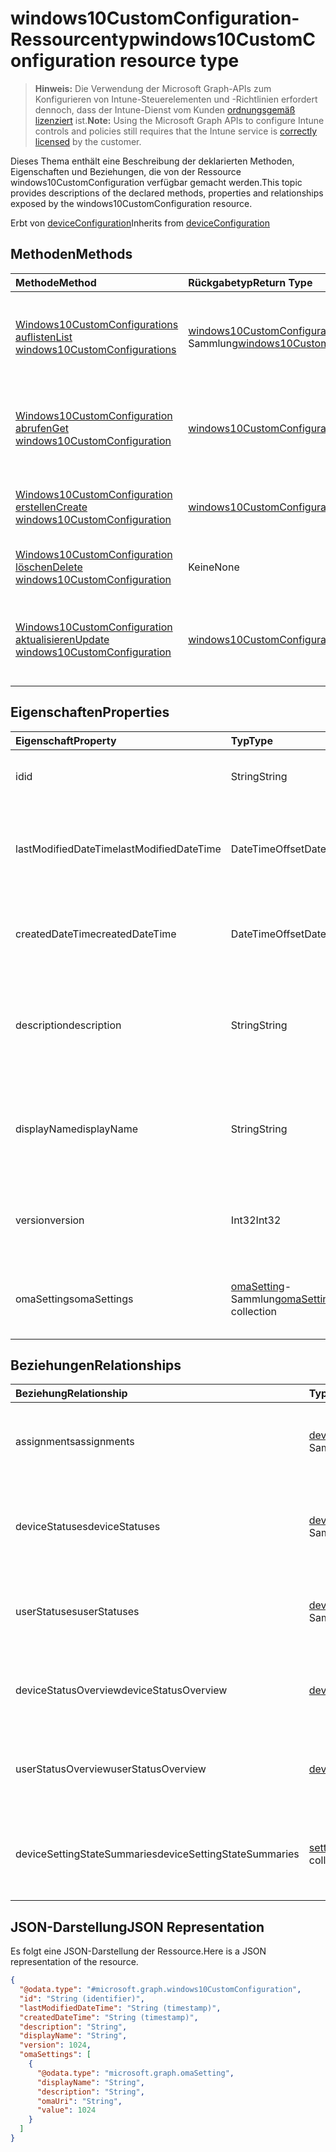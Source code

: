 # <a name="windows10customconfiguration-resource-type"></a><span data-ttu-id="b2f03-101">windows10CustomConfiguration-Ressourcentyp</span><span class="sxs-lookup"><span data-stu-id="b2f03-101">windows10CustomConfiguration resource type</span></span>

> <span data-ttu-id="b2f03-102">**Hinweis:** Die Verwendung der Microsoft Graph-APIs zum Konfigurieren von Intune-Steuerelementen und -Richtlinien erfordert dennoch, dass der Intune-Dienst vom Kunden [ordnungsgemäß lizenziert](https://go.microsoft.com/fwlink/?linkid=839381) ist.</span><span class="sxs-lookup"><span data-stu-id="b2f03-102">**Note:** Using the Microsoft Graph APIs to configure Intune controls and policies still requires that the Intune service is [correctly licensed](https://go.microsoft.com/fwlink/?linkid=839381) by the customer.</span></span>

<span data-ttu-id="b2f03-103">Dieses Thema enthält eine Beschreibung der deklarierten Methoden, Eigenschaften und Beziehungen, die von der Ressource windows10CustomConfiguration verfügbar gemacht werden.</span><span class="sxs-lookup"><span data-stu-id="b2f03-103">This topic provides descriptions of the declared methods, properties and relationships exposed by the windows10CustomConfiguration resource.</span></span>

<span data-ttu-id="b2f03-104">Erbt von [deviceConfiguration](../resources/intune_deviceconfig_deviceconfiguration.md)</span><span class="sxs-lookup"><span data-stu-id="b2f03-104">Inherits from [deviceConfiguration](../resources/intune_deviceconfig_deviceconfiguration.md)</span></span>

## <a name="methods"></a><span data-ttu-id="b2f03-105">Methoden</span><span class="sxs-lookup"><span data-stu-id="b2f03-105">Methods</span></span>
|<span data-ttu-id="b2f03-106">Methode</span><span class="sxs-lookup"><span data-stu-id="b2f03-106">Method</span></span>|<span data-ttu-id="b2f03-107">Rückgabetyp</span><span class="sxs-lookup"><span data-stu-id="b2f03-107">Return Type</span></span>|<span data-ttu-id="b2f03-108">Beschreibung</span><span class="sxs-lookup"><span data-stu-id="b2f03-108">Description</span></span>|
|:---|:---|:---|
|[<span data-ttu-id="b2f03-109">Windows10CustomConfigurations auflisten</span><span class="sxs-lookup"><span data-stu-id="b2f03-109">List windows10CustomConfigurations</span></span>](../api/intune_deviceconfig_windows10customconfiguration_list.md)|<span data-ttu-id="b2f03-110">[windows10CustomConfiguration](../resources/intune_deviceconfig_windows10customconfiguration.md)-Sammlung</span><span class="sxs-lookup"><span data-stu-id="b2f03-110">[windows10CustomConfiguration](../resources/intune_deviceconfig_windows10customconfiguration.md) collection</span></span>|<span data-ttu-id="b2f03-111">Auflisten von Eigenschaften und Beziehungen der [windows10CustomConfiguration](../resources/intune_deviceconfig_windows10customconfiguration.md)-Objekte.</span><span class="sxs-lookup"><span data-stu-id="b2f03-111">List properties and relationships of the [windows10CustomConfiguration](../resources/intune_deviceconfig_windows10customconfiguration.md) objects.</span></span>|
|[<span data-ttu-id="b2f03-112">Windows10CustomConfiguration abrufen</span><span class="sxs-lookup"><span data-stu-id="b2f03-112">Get windows10CustomConfiguration</span></span>](../api/intune_deviceconfig_windows10customconfiguration_get.md)|[<span data-ttu-id="b2f03-113">windows10CustomConfiguration</span><span class="sxs-lookup"><span data-stu-id="b2f03-113">windows10CustomConfiguration</span></span>](../resources/intune_deviceconfig_windows10customconfiguration.md)|<span data-ttu-id="b2f03-114">Lesen von Eigenschaften und Beziehungen des [windows10CustomConfiguration](../resources/intune_deviceconfig_windows10customconfiguration.md)-Objekts.</span><span class="sxs-lookup"><span data-stu-id="b2f03-114">Read properties and relationships of the [windows10CustomConfiguration](../resources/intune_deviceconfig_windows10customconfiguration.md) object.</span></span>|
|[<span data-ttu-id="b2f03-115">Windows10CustomConfiguration erstellen</span><span class="sxs-lookup"><span data-stu-id="b2f03-115">Create windows10CustomConfiguration</span></span>](../api/intune_deviceconfig_windows10customconfiguration_create.md)|[<span data-ttu-id="b2f03-116">windows10CustomConfiguration</span><span class="sxs-lookup"><span data-stu-id="b2f03-116">windows10CustomConfiguration</span></span>](../resources/intune_deviceconfig_windows10customconfiguration.md)|<span data-ttu-id="b2f03-117">Erstellen eines neuen [windows10CustomConfiguration](../resources/intune_deviceconfig_windows10customconfiguration.md)-Objekts.</span><span class="sxs-lookup"><span data-stu-id="b2f03-117">Create a new [windows10CustomConfiguration](../resources/intune_deviceconfig_windows10customconfiguration.md) object.</span></span>|
|[<span data-ttu-id="b2f03-118">Windows10CustomConfiguration löschen</span><span class="sxs-lookup"><span data-stu-id="b2f03-118">Delete windows10CustomConfiguration</span></span>](../api/intune_deviceconfig_windows10customconfiguration_delete.md)|<span data-ttu-id="b2f03-119">Keine</span><span class="sxs-lookup"><span data-stu-id="b2f03-119">None</span></span>|<span data-ttu-id="b2f03-120">Löscht ein [windows10CustomConfiguration](../resources/intune_deviceconfig_windows10customconfiguration.md)-Objekt.</span><span class="sxs-lookup"><span data-stu-id="b2f03-120">Deletes a [windows10CustomConfiguration](../resources/intune_deviceconfig_windows10customconfiguration.md).</span></span>|
|[<span data-ttu-id="b2f03-121">Windows10CustomConfiguration aktualisieren</span><span class="sxs-lookup"><span data-stu-id="b2f03-121">Update windows10CustomConfiguration</span></span>](../api/intune_deviceconfig_windows10customconfiguration_update.md)|[<span data-ttu-id="b2f03-122">windows10CustomConfiguration</span><span class="sxs-lookup"><span data-stu-id="b2f03-122">windows10CustomConfiguration</span></span>](../resources/intune_deviceconfig_windows10customconfiguration.md)|<span data-ttu-id="b2f03-123">Aktualisieren der Eigenschaften eines [windows10CustomConfiguration](../resources/intune_deviceconfig_windows10customconfiguration.md)-Objekts.</span><span class="sxs-lookup"><span data-stu-id="b2f03-123">Update the properties of a [windows10CustomConfiguration](../resources/intune_deviceconfig_windows10customconfiguration.md) object.</span></span>|

## <a name="properties"></a><span data-ttu-id="b2f03-124">Eigenschaften</span><span class="sxs-lookup"><span data-stu-id="b2f03-124">Properties</span></span>
|<span data-ttu-id="b2f03-125">Eigenschaft</span><span class="sxs-lookup"><span data-stu-id="b2f03-125">Property</span></span>|<span data-ttu-id="b2f03-126">Typ</span><span class="sxs-lookup"><span data-stu-id="b2f03-126">Type</span></span>|<span data-ttu-id="b2f03-127">Beschreibung</span><span class="sxs-lookup"><span data-stu-id="b2f03-127">Description</span></span>|
|:---|:---|:---|
|<span data-ttu-id="b2f03-128">id</span><span class="sxs-lookup"><span data-stu-id="b2f03-128">id</span></span>|<span data-ttu-id="b2f03-129">String</span><span class="sxs-lookup"><span data-stu-id="b2f03-129">String</span></span>|<span data-ttu-id="b2f03-130">Schlüssel der Entität</span><span class="sxs-lookup"><span data-stu-id="b2f03-130">Key of the entity.</span></span> <span data-ttu-id="b2f03-131">Geerbt von [deviceConfiguration](../resources/intune_deviceconfig_deviceconfiguration.md).</span><span class="sxs-lookup"><span data-stu-id="b2f03-131">Inherited from [deviceConfiguration](../resources/intune_deviceconfig_deviceconfiguration.md)</span></span>|
|<span data-ttu-id="b2f03-132">lastModifiedDateTime</span><span class="sxs-lookup"><span data-stu-id="b2f03-132">lastModifiedDateTime</span></span>|<span data-ttu-id="b2f03-133">DateTimeOffset</span><span class="sxs-lookup"><span data-stu-id="b2f03-133">DateTimeOffset</span></span>|<span data-ttu-id="b2f03-134">Datum und Uhrzeit der letzten Änderung des Objekts.</span><span class="sxs-lookup"><span data-stu-id="b2f03-134">DateTime the object was last modified.</span></span> <span data-ttu-id="b2f03-135">Geerbt von [deviceConfiguration](../resources/intune_deviceconfig_deviceconfiguration.md).</span><span class="sxs-lookup"><span data-stu-id="b2f03-135">Inherited from [deviceConfiguration](../resources/intune_deviceconfig_deviceconfiguration.md)</span></span>|
|<span data-ttu-id="b2f03-136">createdDateTime</span><span class="sxs-lookup"><span data-stu-id="b2f03-136">createdDateTime</span></span>|<span data-ttu-id="b2f03-137">DateTimeOffset</span><span class="sxs-lookup"><span data-stu-id="b2f03-137">DateTimeOffset</span></span>|<span data-ttu-id="b2f03-138">Datum und Uhrzeit der Erstellung des Objekts.</span><span class="sxs-lookup"><span data-stu-id="b2f03-138">DateTime the object was created.</span></span> <span data-ttu-id="b2f03-139">Geerbt von [deviceConfiguration](../resources/intune_deviceconfig_deviceconfiguration.md).</span><span class="sxs-lookup"><span data-stu-id="b2f03-139">Inherited from [deviceConfiguration](../resources/intune_deviceconfig_deviceconfiguration.md)</span></span>|
|<span data-ttu-id="b2f03-140">description</span><span class="sxs-lookup"><span data-stu-id="b2f03-140">description</span></span>|<span data-ttu-id="b2f03-141">String</span><span class="sxs-lookup"><span data-stu-id="b2f03-141">String</span></span>|<span data-ttu-id="b2f03-142">Beschreibung der Gerätekonfiguration (vom Administrator festgelegt).</span><span class="sxs-lookup"><span data-stu-id="b2f03-142">Admin provided description of the Device Configuration.</span></span> <span data-ttu-id="b2f03-143">Geerbt von [deviceConfiguration](../resources/intune_deviceconfig_deviceconfiguration.md).</span><span class="sxs-lookup"><span data-stu-id="b2f03-143">Inherited from [deviceConfiguration](../resources/intune_deviceconfig_deviceconfiguration.md)</span></span>|
|<span data-ttu-id="b2f03-144">displayName</span><span class="sxs-lookup"><span data-stu-id="b2f03-144">displayName</span></span>|<span data-ttu-id="b2f03-145">String</span><span class="sxs-lookup"><span data-stu-id="b2f03-145">String</span></span>|<span data-ttu-id="b2f03-146">Name der Gerätekonfiguration (vom Administrator festgelegt).</span><span class="sxs-lookup"><span data-stu-id="b2f03-146">Admin provided name of the device configuration.</span></span> <span data-ttu-id="b2f03-147">Geerbt von [deviceConfiguration](../resources/intune_deviceconfig_deviceconfiguration.md).</span><span class="sxs-lookup"><span data-stu-id="b2f03-147">Inherited from [deviceConfiguration](../resources/intune_deviceconfig_deviceconfiguration.md)</span></span>|
|<span data-ttu-id="b2f03-148">version</span><span class="sxs-lookup"><span data-stu-id="b2f03-148">version</span></span>|<span data-ttu-id="b2f03-149">Int32</span><span class="sxs-lookup"><span data-stu-id="b2f03-149">Int32</span></span>|<span data-ttu-id="b2f03-150">Version der Gerätekonfiguration.</span><span class="sxs-lookup"><span data-stu-id="b2f03-150">Version of the device configuration.</span></span> <span data-ttu-id="b2f03-151">Geerbt von [deviceConfiguration](../resources/intune_deviceconfig_deviceconfiguration.md).</span><span class="sxs-lookup"><span data-stu-id="b2f03-151">Inherited from [deviceConfiguration](../resources/intune_deviceconfig_deviceconfiguration.md)</span></span>|
|<span data-ttu-id="b2f03-152">omaSettings</span><span class="sxs-lookup"><span data-stu-id="b2f03-152">omaSettings</span></span>|<span data-ttu-id="b2f03-153">[omaSetting](../resources/intune_deviceconfig_omasetting.md)-Sammlung</span><span class="sxs-lookup"><span data-stu-id="b2f03-153">[omaSetting](../resources/intune_deviceconfig_omasetting.md) collection</span></span>|<span data-ttu-id="b2f03-154">OMA-Einstellungen.</span><span class="sxs-lookup"><span data-stu-id="b2f03-154">OMA settings.</span></span> <span data-ttu-id="b2f03-155">Diese Sammlung kann bis zu 1000 Elemente enthalten.</span><span class="sxs-lookup"><span data-stu-id="b2f03-155">This collection can contain a maximum of 1000 elements.</span></span>|

## <a name="relationships"></a><span data-ttu-id="b2f03-156">Beziehungen</span><span class="sxs-lookup"><span data-stu-id="b2f03-156">Relationships</span></span>
|<span data-ttu-id="b2f03-157">Beziehung</span><span class="sxs-lookup"><span data-stu-id="b2f03-157">Relationship</span></span>|<span data-ttu-id="b2f03-158">Typ</span><span class="sxs-lookup"><span data-stu-id="b2f03-158">Type</span></span>|<span data-ttu-id="b2f03-159">Beschreibung</span><span class="sxs-lookup"><span data-stu-id="b2f03-159">Description</span></span>|
|:---|:---|:---|
|<span data-ttu-id="b2f03-160">assignments</span><span class="sxs-lookup"><span data-stu-id="b2f03-160">assignments</span></span>|<span data-ttu-id="b2f03-161">[deviceConfigurationAssignment](../resources/intune_deviceconfig_deviceconfigurationassignment.md)-Sammlung</span><span class="sxs-lookup"><span data-stu-id="b2f03-161">[deviceConfigurationAssignment](../resources/intune_deviceconfig_deviceconfigurationassignment.md) collection</span></span>|<span data-ttu-id="b2f03-162">Liste der Zuweisungen für das Gerätekonfigurationsprofil.</span><span class="sxs-lookup"><span data-stu-id="b2f03-162">The list of assignments for the device configuration profile.</span></span> <span data-ttu-id="b2f03-163">Geerbt von [deviceConfiguration](../resources/intune_deviceconfig_deviceconfiguration.md).</span><span class="sxs-lookup"><span data-stu-id="b2f03-163">Inherited from [deviceConfiguration](../resources/intune_deviceconfig_deviceconfiguration.md)</span></span>|
|<span data-ttu-id="b2f03-164">deviceStatuses</span><span class="sxs-lookup"><span data-stu-id="b2f03-164">deviceStatuses</span></span>|<span data-ttu-id="b2f03-165">[deviceConfigurationDeviceStatus](../resources/intune_deviceconfig_deviceconfigurationdevicestatus.md)-Sammlung</span><span class="sxs-lookup"><span data-stu-id="b2f03-165">[deviceConfigurationDeviceStatus](../resources/intune_deviceconfig_deviceconfigurationdevicestatus.md) collection</span></span>|<span data-ttu-id="b2f03-166">Installationsstatus der Gerätekonfiguration nach Gerät.</span><span class="sxs-lookup"><span data-stu-id="b2f03-166">Device configuration installation status by device.</span></span> <span data-ttu-id="b2f03-167">Geerbt von [deviceConfiguration](../resources/intune_deviceconfig_deviceconfiguration.md).</span><span class="sxs-lookup"><span data-stu-id="b2f03-167">Inherited from [deviceConfiguration](../resources/intune_deviceconfig_deviceconfiguration.md)</span></span>|
|<span data-ttu-id="b2f03-168">userStatuses</span><span class="sxs-lookup"><span data-stu-id="b2f03-168">userStatuses</span></span>|<span data-ttu-id="b2f03-169">[deviceConfigurationUserStatus](../resources/intune_deviceconfig_deviceconfigurationuserstatus.md)-Sammlung</span><span class="sxs-lookup"><span data-stu-id="b2f03-169">[deviceConfigurationUserStatus](../resources/intune_deviceconfig_deviceconfigurationuserstatus.md) collection</span></span>|<span data-ttu-id="b2f03-170">Gerät Konfiguration Installationsstatus durch Benutzer.</span><span class="sxs-lookup"><span data-stu-id="b2f03-170">Device configuration installation status by user.</span></span> <span data-ttu-id="b2f03-171">Geerbt von [deviceConfiguration](../resources/intune_deviceconfig_deviceconfiguration.md).</span><span class="sxs-lookup"><span data-stu-id="b2f03-171">Inherited from [deviceConfiguration](../resources/intune_deviceconfig_deviceconfiguration.md)</span></span>|
|<span data-ttu-id="b2f03-172">deviceStatusOverview</span><span class="sxs-lookup"><span data-stu-id="b2f03-172">deviceStatusOverview</span></span>|[<span data-ttu-id="b2f03-173">deviceConfigurationDeviceOverview</span><span class="sxs-lookup"><span data-stu-id="b2f03-173">deviceConfigurationDeviceOverview</span></span>](../resources/intune_deviceconfig_deviceconfigurationdeviceoverview.md)|<span data-ttu-id="b2f03-174">Übersicht über Gerätestatus der Gerätekonfiguration. Geerbt von [deviceConfiguration](../resources/intune_deviceconfig_deviceconfiguration.md)</span><span class="sxs-lookup"><span data-stu-id="b2f03-174">Device Configuration devices status overview Inherited from [deviceConfiguration](../resources/intune_deviceconfig_deviceconfiguration.md)</span></span>|
|<span data-ttu-id="b2f03-175">userStatusOverview</span><span class="sxs-lookup"><span data-stu-id="b2f03-175">userStatusOverview</span></span>|[<span data-ttu-id="b2f03-176">deviceConfigurationUserOverview</span><span class="sxs-lookup"><span data-stu-id="b2f03-176">deviceConfigurationUserOverview</span></span>](../resources/intune_deviceconfig_deviceconfigurationuseroverview.md)|<span data-ttu-id="b2f03-177">Übersicht über Benutzerstatus der Gerätekonfiguration. Geerbt von [deviceConfiguration](../resources/intune_deviceconfig_deviceconfiguration.md)</span><span class="sxs-lookup"><span data-stu-id="b2f03-177">Device Configuration users status overview Inherited from [deviceConfiguration](../resources/intune_deviceconfig_deviceconfiguration.md)</span></span>|
|<span data-ttu-id="b2f03-178">deviceSettingStateSummaries</span><span class="sxs-lookup"><span data-stu-id="b2f03-178">deviceSettingStateSummaries</span></span>|<span data-ttu-id="b2f03-179">[settingStateDeviceSummary](../resources/intune_deviceconfig_settingstatedevicesummary.md)-Sammlung</span><span class="sxs-lookup"><span data-stu-id="b2f03-179">[settingStateDeviceSummary](../resources/intune_deviceconfig_settingstatedevicesummary.md) collection</span></span>|<span data-ttu-id="b2f03-180">Übersicht über den Status der Gerätekonfigurationseinstellungen der Geräte. Geerbt von [deviceConfiguration](../resources/intune_deviceconfig_deviceconfiguration.md)</span><span class="sxs-lookup"><span data-stu-id="b2f03-180">Device Configuration Setting State Device Summary Inherited from [deviceConfiguration](../resources/intune_deviceconfig_deviceconfiguration.md)</span></span>|

## <a name="json-representation"></a><span data-ttu-id="b2f03-181">JSON-Darstellung</span><span class="sxs-lookup"><span data-stu-id="b2f03-181">JSON Representation</span></span>
<span data-ttu-id="b2f03-182">Es folgt eine JSON-Darstellung der Ressource.</span><span class="sxs-lookup"><span data-stu-id="b2f03-182">Here is a JSON representation of the resource.</span></span>
<!-- {
  "blockType": "resource",
  "keyProperty": "id",
  "@odata.type": "microsoft.graph.windows10CustomConfiguration"
}
-->
``` json
{
  "@odata.type": "#microsoft.graph.windows10CustomConfiguration",
  "id": "String (identifier)",
  "lastModifiedDateTime": "String (timestamp)",
  "createdDateTime": "String (timestamp)",
  "description": "String",
  "displayName": "String",
  "version": 1024,
  "omaSettings": [
    {
      "@odata.type": "microsoft.graph.omaSetting",
      "displayName": "String",
      "description": "String",
      "omaUri": "String",
      "value": 1024
    }
  ]
}
```



